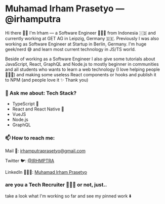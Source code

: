 # Muhamad Irham Prasetyo — @irhamputra

Hi there 👋🏼 I'm Irham — a Software Engineer 👨🏻‍💻 from Indonesia 🇮🇩 and currently working at GET AG in Leipzig, Germany 🇩🇪. Previously I was also working as Software Engineer at Startup in Berlin, Germany. I'm huge geek/nerd 😅 and learn most current technology in JS/TS world. 

Beside of working as a Software Engineer I also give some tutorials about JavaScript, React, GraphQL and Node.js to mostly beginner in communities and all students who wants to learn a web technology (I love helping people 🙋🏻‍♂️) and making some useless React components or hooks and publish it to NPM (and people love it ✨ Thank you)

### 💬 Ask me about: Tech Stack?
* TypeScript 🖤
* React and React Native 💝
* VueJS
* Node.js
* GraphQL

### 📫 How to reach me:
Mail 📩: irhamputraprasetyo@gmail.com

Twitter 🐦: [@IRHMPTRA](https://twitter.com/irhmptra)

LinkedIn 👨🏻‍💼: [Muhamad Irham Prasetyo](https://www.linkedin.com/in/muhamad-irham-prasetyo/)

### are you a Tech Recruiter 🕵🏻‍♀️ or not, just..
take a look what I'm working so far and see my pinned work ⬇️



<!--
**irhamputra/irhamputra** is a ✨ _special_ ✨ repository because its `README.md` (this file) appears on your GitHub profile.

Here are some ideas to get you started:

- 🔭 I’m currently working on ...
- 🌱 I’m currently learning ...
- 👯 I’m looking to collaborate on ...
- 🤔 I’m looking for help with ...
- 💬 Ask me about ...
- 📫 How to reach me: ...
- 😄 Pronouns: ...
- ⚡ Fun fact: ...
-->
